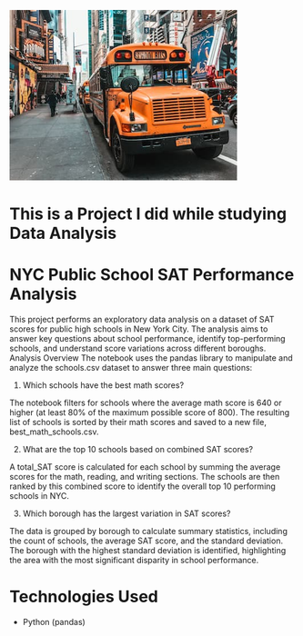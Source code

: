 ![NYC](schoolbus.jpg)
# This is a  Project I did while studying Data Analysis

# NYC Public School SAT Performance Analysis
This project performs an exploratory data analysis on a dataset of SAT scores for public high schools in New York City. The analysis aims to answer key questions about school performance, identify top-performing schools, and understand score variations across different boroughs.
Analysis Overview
The notebook uses the pandas library to manipulate and analyze the schools.csv dataset to answer three main questions:
1. Which schools have the best math scores?

The notebook filters for schools where the average math score is 640 or higher (at least 80% of the maximum possible score of 800).
The resulting list of schools is sorted by their math scores and saved to a new file, best_math_schools.csv.

2. What are the top 10 schools based on combined SAT scores?

A total_SAT score is calculated for each school by summing the average scores for the math, reading, and writing sections.
The schools are then ranked by this combined score to identify the overall top 10 performing schools in NYC.

3. Which borough has the largest variation in SAT scores?

The data is grouped by borough to calculate summary statistics, including the count of schools, the average SAT score, and the standard deviation.
The borough with the highest standard deviation is identified, highlighting the area with the most significant disparity in school performance.

# Technologies Used
- Python (pandas)

